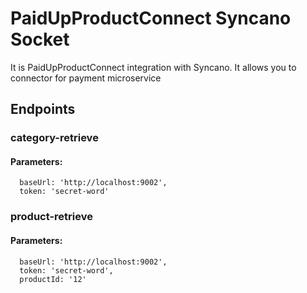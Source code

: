 # PaidUpProductConnect Syncano Socket

It is PaidUpProductConnect integration with Syncano. It allows you to connector for payment microservice

## Endpoints

### category-retrieve

#### Parameters:

      baseUrl: 'http://localhost:9002',
      token: 'secret-word'


### product-retrieve

#### Parameters:

      baseUrl: 'http://localhost:9002',
      token: 'secret-word',
      productId: '12'

